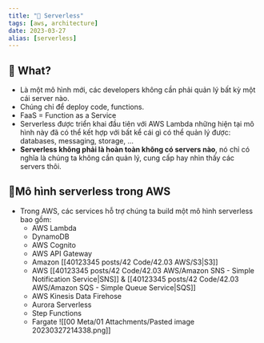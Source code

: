 ```yaml
---
title: "🌱 Serverless"
tags: [aws, architecture]
date: 2023-03-27
alias: [serverless]
---
```


## 🌿 What?
- Là một mô hình mới, các developers không cần phải quản lý bất kỳ một cái server nào.
- Chúng chỉ để deploy code, functions.
- FaaS = Function as a Service
- Serverless được triển khai đầu tiên với AWS Lambda những hiện tại mô hình này đã có thể kết hợp với bất kể cái gì có thể quản lý được: databases, messaging, storage, ...
- **Serverless không phải là hoàn toàn không có servers nào**, nó chỉ có nghĩa là chúng ta không cần quản lý, cung cấp hay nhìn thấy các servers thôi.

## 🌿Mô hình serverless trong AWS
- Trong AWS, các services hỗ trợ chúng ta build một mô hình serverless bao gồm:
	- AWS Lambda
	- DynamoDB
	- AWS Cognito
	- AWS API Gateway
	- Amazon [[40123345 posts/42 Code/42.03 AWS/S3|S3]]
	- AWS [[40123345 posts/42 Code/42.03 AWS/Amazon SNS - Simple Notification Service|SNS]] & [[40123345 posts/42 Code/42.03 AWS/Amazon SQS - Simple Queue Service|SQS]]
	- AWS Kinesis Data Firehose
	- Aurora Serverless
	- Step Functions
	- Fargate
![[00 Meta/01 Attachments/Pasted image 20230327214338.png]]

